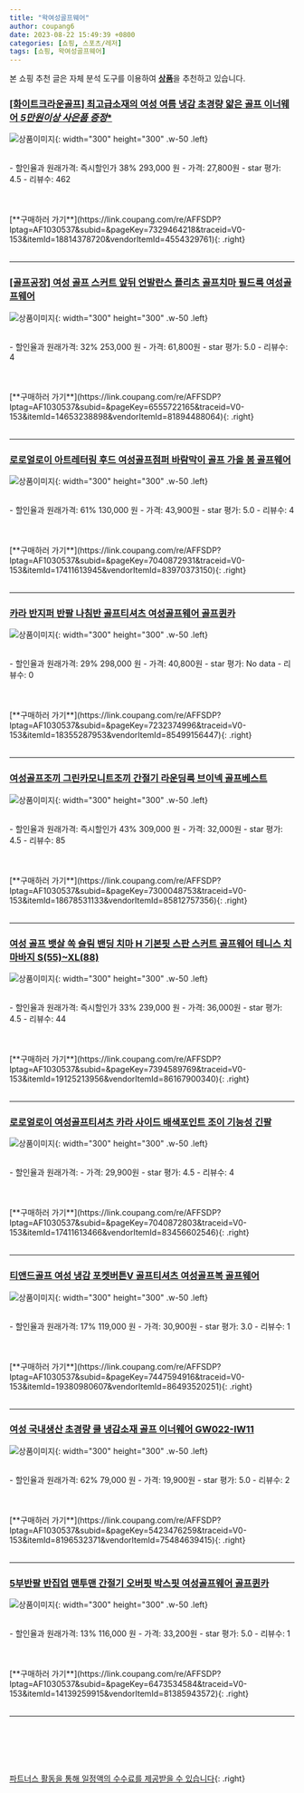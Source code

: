 ```yaml
---
title: "왁여성골프웨어"
author: coupang6
date: 2023-08-22 15:49:39 +0800
categories: [쇼핑, 스포츠/레저]
tags: [쇼핑, 왁여성골프웨어]
---
```


본 쇼핑 추천 글은 자체 분석 도구를 이용하여 [**상품**](https://link.coupang.com/a/bao1ui)을 추천하고 있습니다.

### [[화이트크라운골프] 최고급소재의 여성 여름 냉감 초경량 얇은 골프 이너웨어 *5만원이상 사은품 증정**](https://link.coupang.com/re/AFFSDP?lptag=AF1030537&subid=&pageKey=7329464218&traceid=V0-153&itemId=18814378720&vendorItemId=4554329761)

![상품이미지](https://thumbnail7.coupangcdn.com/thumbnails/remote/230x230ex/image/vendor_inventory/5116/8d1b10ca3f2186ca1b285e71b9d946c8a4dea66839ca69836c7269a3021d.jpg){: width="300" height="300" .w-50 .left}


<br>
- 할인율과 원래가격: 즉시할인가 38%  293,000   원
- 가격: 27,800원
- star 평가: 4.5
- 리뷰수: 462
<br>
<br>
<br>
<br>
[**구매하러 가기**](https://link.coupang.com/re/AFFSDP?lptag=AF1030537&subid=&pageKey=7329464218&traceid=V0-153&itemId=18814378720&vendorItemId=4554329761){: .right}
<br>
<br>

---

### [[골프공장] 여성 골프 스커트 앞뒤 언발란스 플리츠 골프치마 필드룩 여성골프웨어](https://link.coupang.com/re/AFFSDP?lptag=AF1030537&subid=&pageKey=6555722165&traceid=V0-153&itemId=14653238898&vendorItemId=81894488064)

![상품이미지](https://thumbnail8.coupangcdn.com/thumbnails/remote/230x230ex/image/vendor_inventory/1456/0d85a0e6ace1d3565bb253f3fc507a5d87aa559f2de40aced814ffddae26.jpg){: width="300" height="300" .w-50 .left}


<br>
- 할인율과 원래가격: 32%  253,000   원
- 가격: 61,800원
- star 평가: 5.0
- 리뷰수: 4
<br>
<br>
<br>
<br>
[**구매하러 가기**](https://link.coupang.com/re/AFFSDP?lptag=AF1030537&subid=&pageKey=6555722165&traceid=V0-153&itemId=14653238898&vendorItemId=81894488064){: .right}
<br>
<br>

---

### [로로얼로이 아트레터링 후드 여성골프점퍼 바람막이 골프 가을 봄 골프웨어](https://link.coupang.com/re/AFFSDP?lptag=AF1030537&subid=&pageKey=7040872931&traceid=V0-153&itemId=17411613945&vendorItemId=83970373150)

![상품이미지](https://thumbnail6.coupangcdn.com/thumbnails/remote/230x230ex/image/vendor_inventory/0b6f/b2e689003328f279daf5a837782c8ae9d9d02cd742ef61b3f2fff4e2525b.jpg){: width="300" height="300" .w-50 .left}


<br>
- 할인율과 원래가격: 61%  130,000   원
- 가격: 43,900원
- star 평가: 5.0
- 리뷰수: 4
<br>
<br>
<br>
<br>
[**구매하러 가기**](https://link.coupang.com/re/AFFSDP?lptag=AF1030537&subid=&pageKey=7040872931&traceid=V0-153&itemId=17411613945&vendorItemId=83970373150){: .right}
<br>
<br>

---

### [카라 반지퍼 반팔 나침반 골프티셔츠 여성골프웨어 골프퀸카](https://link.coupang.com/re/AFFSDP?lptag=AF1030537&subid=&pageKey=7232374996&traceid=V0-153&itemId=18355287953&vendorItemId=85499156447)

![상품이미지](https://thumbnail8.coupangcdn.com/thumbnails/remote/230x230ex/image/vendor_inventory/a51e/f0cc4084ad1f4d1dd9e3577c081828570676aa3e5f60b19d3d60384a058a.jpg){: width="300" height="300" .w-50 .left}


<br>
- 할인율과 원래가격: 29%  298,000   원
- 가격: 40,800원
- star 평가: No data
- 리뷰수: 0
<br>
<br>
<br>
<br>
[**구매하러 가기**](https://link.coupang.com/re/AFFSDP?lptag=AF1030537&subid=&pageKey=7232374996&traceid=V0-153&itemId=18355287953&vendorItemId=85499156447){: .right}
<br>
<br>

---

### [여성골프조끼 그린카모니트조끼 간절기 라운딩룩 브이넥 골프베스트](https://link.coupang.com/re/AFFSDP?lptag=AF1030537&subid=&pageKey=7300048753&traceid=V0-153&itemId=18678531133&vendorItemId=85812757356)

![상품이미지](https://thumbnail10.coupangcdn.com/thumbnails/remote/230x230ex/image/vendor_inventory/ee42/e3cf63c09258e910020e6aeeca15d4760089b962bfe92a7bbe503cb15549.jpg){: width="300" height="300" .w-50 .left}


<br>
- 할인율과 원래가격: 즉시할인가 43%  309,000   원
- 가격: 32,000원
- star 평가: 4.5
- 리뷰수: 85
<br>
<br>
<br>
<br>
[**구매하러 가기**](https://link.coupang.com/re/AFFSDP?lptag=AF1030537&subid=&pageKey=7300048753&traceid=V0-153&itemId=18678531133&vendorItemId=85812757356){: .right}
<br>
<br>

---

### [여성 골프 뱃살 쏙 슬림 밴딩 치마 H 기본핏 스판 스커트 골프웨어 테니스 치마바지 S(55)~XL(88)](https://link.coupang.com/re/AFFSDP?lptag=AF1030537&subid=&pageKey=7394589769&traceid=V0-153&itemId=19125213956&vendorItemId=86167900340)

![상품이미지](https://thumbnail7.coupangcdn.com/thumbnails/remote/230x230ex/image/vendor_inventory/936a/734cc41f272c9a0f111435f6cbe3c99bdb347d956a72702802e1b730ad55.jpg){: width="300" height="300" .w-50 .left}


<br>
- 할인율과 원래가격: 즉시할인가 33%  239,000   원
- 가격: 36,000원
- star 평가: 4.5
- 리뷰수: 44
<br>
<br>
<br>
<br>
[**구매하러 가기**](https://link.coupang.com/re/AFFSDP?lptag=AF1030537&subid=&pageKey=7394589769&traceid=V0-153&itemId=19125213956&vendorItemId=86167900340){: .right}
<br>
<br>

---

### [로로얼로이 여성골프티셔츠 카라 사이드 배색포인트 조이 기능성 긴팔](https://link.coupang.com/re/AFFSDP?lptag=AF1030537&subid=&pageKey=7040872803&traceid=V0-153&itemId=17411613466&vendorItemId=83456602546)

![상품이미지](https://thumbnail10.coupangcdn.com/thumbnails/remote/230x230ex/image/vendor_inventory/a6dc/a496e0975c1fc4a9c403f3bb7ddcf14aed2f02d27d49cc4a77d02239fc14.jpeg){: width="300" height="300" .w-50 .left}


<br>
- 할인율과 원래가격: 
- 가격: 29,900원
- star 평가: 4.5
- 리뷰수: 4
<br>
<br>
<br>
<br>
[**구매하러 가기**](https://link.coupang.com/re/AFFSDP?lptag=AF1030537&subid=&pageKey=7040872803&traceid=V0-153&itemId=17411613466&vendorItemId=83456602546){: .right}
<br>
<br>

---

### [티앤드골프 여성 냉감 포켓버튼V 골프티셔츠 여성골프복 골프웨어](https://link.coupang.com/re/AFFSDP?lptag=AF1030537&subid=&pageKey=7447594916&traceid=V0-153&itemId=19380980607&vendorItemId=86493520251)

![상품이미지](https://thumbnail7.coupangcdn.com/thumbnails/remote/230x230ex/image/vendor_inventory/bfb3/bab9b80d64cfd511ba151fdee88c6a1756eccca15ef227744ea874c83df6.jpg){: width="300" height="300" .w-50 .left}


<br>
- 할인율과 원래가격: 17%  119,000   원
- 가격: 30,900원
- star 평가: 3.0
- 리뷰수: 1
<br>
<br>
<br>
<br>
[**구매하러 가기**](https://link.coupang.com/re/AFFSDP?lptag=AF1030537&subid=&pageKey=7447594916&traceid=V0-153&itemId=19380980607&vendorItemId=86493520251){: .right}
<br>
<br>

---

### [여성 국내생산 초경량 쿨 냉감소재 골프 이너웨어 GW022-IW11](https://link.coupang.com/re/AFFSDP?lptag=AF1030537&subid=&pageKey=5423476259&traceid=V0-153&itemId=8196532371&vendorItemId=75484639415)

![상품이미지](https://thumbnail7.coupangcdn.com/thumbnails/remote/230x230ex/image/vendor_inventory/6294/2ef14774a7ecd88af99b37e3f6aea7d8c12ffcf2192be229089b90ced94c.jpg){: width="300" height="300" .w-50 .left}


<br>
- 할인율과 원래가격: 62%  79,000   원
- 가격: 19,900원
- star 평가: 5.0
- 리뷰수: 2
<br>
<br>
<br>
<br>
[**구매하러 가기**](https://link.coupang.com/re/AFFSDP?lptag=AF1030537&subid=&pageKey=5423476259&traceid=V0-153&itemId=8196532371&vendorItemId=75484639415){: .right}
<br>
<br>

---

### [5부반팔 반집업 맨투맨 간절기 오버핏 박스핏 여성골프웨어 골프퀸카](https://link.coupang.com/re/AFFSDP?lptag=AF1030537&subid=&pageKey=6473534584&traceid=V0-153&itemId=14139259915&vendorItemId=81385943572)

![상품이미지](https://thumbnail7.coupangcdn.com/thumbnails/remote/230x230ex/image/vendor_inventory/47cd/9120338f4310511038df782a865b38fe6111af24300f786be5e89af9458c.jpg){: width="300" height="300" .w-50 .left}


<br>
- 할인율과 원래가격: 13%  116,000   원
- 가격: 33,200원
- star 평가: 5.0
- 리뷰수: 1
<br>
<br>
<br>
<br>
[**구매하러 가기**](https://link.coupang.com/re/AFFSDP?lptag=AF1030537&subid=&pageKey=6473534584&traceid=V0-153&itemId=14139259915&vendorItemId=81385943572){: .right}
<br>
<br>

---
<br><br><br><br><br> [파트너스 활동을 통해 일정액의 수수료를 제공받을 수 있습니다](https://link.coupang.com/a/bao1ui){: .right}